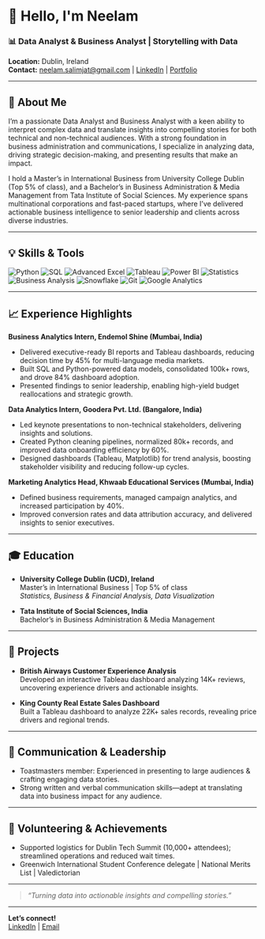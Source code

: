 # 👋 Hello, I'm Neelam

### 📊 Data Analyst & Business Analyst | Storytelling with Data

**Location:** Dublin, Ireland  
**Contact:** [neelam.salimjat@gmail.com](mailto:neelam.salimjat@gmail.com) | [LinkedIn](https://www.linkedin.com/in/neelam-jat) | [Portfolio](#)

---

## 🚀 About Me

I’m a passionate Data Analyst and Business Analyst with a keen ability to interpret complex data and translate insights into compelling stories for both technical and non-technical audiences. With a strong foundation in business administration and communications, I specialize in analyzing data, driving strategic decision-making, and presenting results that make an impact.

I hold a Master’s in International Business from University College Dublin (Top 5% of class), and a Bachelor’s in Business Administration & Media Management from Tata Institute of Social Sciences. My experience spans multinational corporations and fast-paced startups, where I’ve delivered actionable business intelligence to senior leadership and clients across diverse industries.

---

## 💡 Skills & Tools

![Python](https://img.shields.io/badge/-Python-black?style=flat-square&logo=python)
![SQL](https://img.shields.io/badge/-SQL-black?style=flat-square&logo=mysql)
![Advanced Excel](https://img.shields.io/badge/-Excel-black?style=flat-square&logo=microsoft-excel)
![Tableau](https://img.shields.io/badge/-Tableau-black?style=flat-square&logo=tableau)
![Power BI](https://img.shields.io/badge/-PowerBI-black?style=flat-square&logo=powerbi)
![Statistics](https://img.shields.io/badge/-Statistics-black?style=flat-square&logo=r)
![Business Analysis](https://img.shields.io/badge/-Business%20Analysis-black?style=flat-square&logo=google-analytics)
![Snowflake](https://img.shields.io/badge/-Snowflake-black?style=flat-square&logo=snowflake)
![Git](https://img.shields.io/badge/-Git-black?style=flat-square&logo=git)
![Google Analytics](https://img.shields.io/badge/-Google%20Analytics-black?style=flat-square&logo=google-analytics)

---

## 📈 Experience Highlights

**Business Analytics Intern, Endemol Shine (Mumbai, India)**
- Delivered executive-ready BI reports and Tableau dashboards, reducing decision time by 45% for multi-language media markets.
- Built SQL and Python-powered data models, consolidated 100k+ rows, and drove 84% dashboard adoption.
- Presented findings to senior leadership, enabling high-yield budget reallocations and strategic growth.

**Data Analytics Intern, Goodera Pvt. Ltd. (Bangalore, India)**
- Led keynote presentations to non-technical stakeholders, delivering insights and solutions.
- Created Python cleaning pipelines, normalized 80k+ records, and improved data onboarding efficiency by 60%.
- Designed dashboards (Tableau, Matplotlib) for trend analysis, boosting stakeholder visibility and reducing follow-up cycles.

**Marketing Analytics Head, Khwaab Educational Services (Mumbai, India)**
- Defined business requirements, managed campaign analytics, and increased participation by 40%.
- Improved conversion rates and data attribution accuracy, and delivered insights to senior executives.

---

## 🎓 Education

- **University College Dublin (UCD), Ireland**  
  Master’s in International Business | Top 5% of class  
  *Statistics, Business & Financial Analysis, Data Visualization*

- **Tata Institute of Social Sciences, India**  
  Bachelor’s in Business Administration & Media Management

---

## 🌟 Projects

- **British Airways Customer Experience Analysis**  
  Developed an interactive Tableau dashboard analyzing 14K+ reviews, uncovering experience drivers and actionable insights.

- **King County Real Estate Sales Dashboard**  
  Built a Tableau dashboard to analyze 22K+ sales records, revealing price drivers and regional trends.

---

## 🎤 Communication & Leadership

- Toastmasters member: Experienced in presenting to large audiences & crafting engaging data stories.
- Strong written and verbal communication skills—adept at translating data into business impact for any audience.

---

## 🤝 Volunteering & Achievements

- Supported logistics for Dublin Tech Summit (10,000+ attendees); streamlined operations and reduced wait times.
- Greenwich International Student Conference delegate | National Merits List | Valedictorian

---

> *“Turning data into actionable insights and compelling stories.”*

---

**Let’s connect!**  
[LinkedIn](https://www.linkedin.com/in/neelam-jat) | [Email](mailto:neelam.salimjat@gmail.com)
